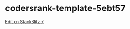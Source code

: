 # codersrank-template-5ebt57

[Edit on StackBlitz ⚡️](https://stackblitz.com/edit/codersrank-template-5ebt57)